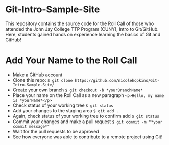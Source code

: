 # Git-Intro-Sample-Site

This repository contains the source code for the Roll Call of those who attended the John Jay College TTP Program (CUNY), Intro to Git/GitHub. Here, students gained hands on experience learning the basics of Git and GitHub!

# Add Your Name to the Roll Call
- Make a GitHub account
- Clone this repo: `$ git clone https://github.com/nicolehopkins/Git-Intro-Sample-Site/`
- Create your own branch `$ git checkout -b *yourBranchName*`
- Place your name on the Roll Call as a new paragraph `<p>Hello, my name is *yourName*</p>`
- Check status of your working tree `$ git status`
- Add your changes to the staging area `$ git add .`
- Again, check status of your working tree to confirm add `$ git status`
- Commit your changes and make a pull request `$ git commit -m "*your commit message*"`
- Wait for the pull requests to be approved
- See how everyone was able to contribute to a remote project using Git!
